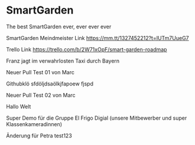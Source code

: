 # SmartGarden
The best SmartGarden ever, ever ever ever

SmartGarden Meindmeister Link
https://mm.tt/1327452212?t=IUTm7UueG7


Trello Link
https://trello.com/b/2W71xOpF/smart-garden-roadmap

Franz jagt im verwahrlosten Taxi durch Bayern



Neuer Pull Test 01 von Marc

Githubklö  sfdöljdsaölkjfapoew fjspd

Neuer Pull Test 02 von Marc

Hallo Welt

Super Demo für die Gruppe El Frigo Digial (unsere Mitbewerber und super Klassenkameradinnen)

Änderung für Petra
test123
